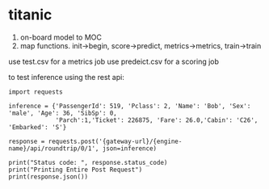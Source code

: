 # titanic


1. on-board model to MOC
2. map functions.  init->begin, score->predict, metrics->metrics, train->train

use test.csv for a metrics job
use predeict.csv for a scoring job


to test inference using the rest api:
```
import requests

inference = {'PassengerId': 519, 'Pclass': 2, 'Name': 'Bob', 'Sex': 'male', 'Age': 36, 'SibSp': 0,
             'Parch':1,'Ticket': 226875, 'Fare': 26.0,'Cabin': 'C26', 'Embarked': 'S'}   

response = requests.post('{gateway-url}/{engine-name}/api/roundtrip/0/1', json=inference)

print("Status code: ", response.status_code)
print("Printing Entire Post Request")
print(response.json())
```

